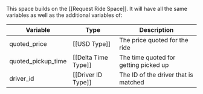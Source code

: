 This space builds on the [[Request Ride Space]]. It will have all the same variables as well as the additional variables of:


| Variable           | Type                | Description                           |
| ------------------ | ------------------- | ------------------------------------- |
| quoted_price       | [[USD Type]]        | The price quoted for the ride         |
| quoted_pickup_time | [[Delta Time Type]] | The time quoted for getting picked up |
| driver_id          | [[Driver ID Type]]  | The ID of the driver that is matched  |
